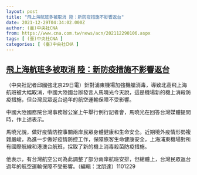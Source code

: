 ```yaml
---
layout: post
title: "飛上海航班多被取消 陸：新防疫措施不影響返台"
date: 2021-12-29T04:34:02.000Z
author: (臺)中央社CNA
from: https://www.cna.com.tw/news/acn/202112290106.aspx
tags: [ (臺)中央社CNA ]
categories: [ (臺)中央社CNA ]
---
```

<!--1640752442000-->
[飛上海航班多被取消 陸：新防疫措施不影響返台](https://www.cna.com.tw/news/acn/202112290106.aspx)
------

<div>
<div></div><div><p>（中央社記者邱國強北京29日電）針對浦東機場加強機艙消毒，導致北高飛上海航班被大幅取消，中國大陸國台辦發言人馬曉光今天說，這是機場新的機上消殺防疫措施，但台灣民眾返台過年的航空運輸保障不受影響。</p><p>中國大陸國務院台灣事務辦公室上午舉行例行記者會，馬曉光在回答台灣媒體提問時，作上述表示。</p><p>馬曉光說，做好疫情防控事關兩岸民眾身體健康和生命安全。近期境外疫情形勢複雜嚴峻，為進一步做好疫情防控工作，保障旅客生命健康安全，上海浦東機場對所有國際航線和港澳台航班，採取了新的機上消毒殺菌防疫措施。</p><p>他表示，有台灣航空公司為此調整了部分兩岸航班安排，但總體上，台灣民眾返台過年的航空運輸保障不受影響。（編輯：沈朋達）1101229</p></div>
</div>
